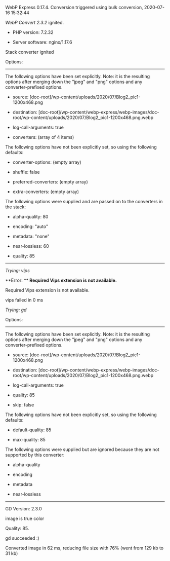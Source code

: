 WebP Express 0.17.4. Conversion triggered using bulk conversion, 2020-07-16 15:32:44

*WebP Convert 2.3.2*  ignited.
- PHP version: 7.2.32
- Server software: nginx/1.17.6

Stack converter ignited

Options:
------------
The following options have been set explicitly. Note: it is the resulting options after merging down the "jpeg" and "png" options and any converter-prefixed options.
- source: [doc-root]/wp-content/uploads/2020/07/Blog2_pic1-1200x468.png
- destination: [doc-root]/wp-content/webp-express/webp-images/doc-root/wp-content/uploads/2020/07/Blog2_pic1-1200x468.png.webp
- log-call-arguments: true
- converters: (array of 4 items)

The following options have not been explicitly set, so using the following defaults:
- converter-options: (empty array)
- shuffle: false
- preferred-converters: (empty array)
- extra-converters: (empty array)

The following options were supplied and are passed on to the converters in the stack:
- alpha-quality: 80
- encoding: "auto"
- metadata: "none"
- near-lossless: 60
- quality: 85
------------


*Trying: vips* 

**Error: ** **Required Vips extension is not available.** 
Required Vips extension is not available.
vips failed in 0 ms

*Trying: gd* 

Options:
------------
The following options have been set explicitly. Note: it is the resulting options after merging down the "jpeg" and "png" options and any converter-prefixed options.
- source: [doc-root]/wp-content/uploads/2020/07/Blog2_pic1-1200x468.png
- destination: [doc-root]/wp-content/webp-express/webp-images/doc-root/wp-content/uploads/2020/07/Blog2_pic1-1200x468.png.webp
- log-call-arguments: true
- quality: 85
- skip: false

The following options have not been explicitly set, so using the following defaults:
- default-quality: 85
- max-quality: 85

The following options were supplied but are ignored because they are not supported by this converter:
- alpha-quality
- encoding
- metadata
- near-lossless
------------

GD Version: 2.3.0
image is true color
Quality: 85. 
gd succeeded :)

Converted image in 62 ms, reducing file size with 76% (went from 129 kb to 31 kb)

